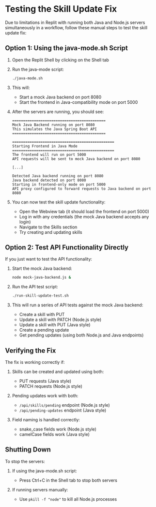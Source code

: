 # Testing the Skill Update Fix

Due to limitations in Replit with running both Java and Node.js servers simultaneously in a workflow, follow these manual steps to test the skill update fix:

## Option 1: Using the java-mode.sh Script

1. Open the Replit Shell by clicking on the Shell tab
2. Run the java-mode script:
   ```bash
   ./java-mode.sh
   ```
3. This will:
   - Start a mock Java backend on port 8080
   - Start the frontend in Java-compatibility mode on port 5000

4. After the servers are running, you should see:
   ```
   ===========================================
   Mock Java Backend running on port 8080
   This simulates the Java Spring Boot API
   ===========================================
   
   ===============================================
   Starting Frontend in Java Mode
   ===============================================
   The frontend will run on port 5000
   API requests will be sent to mock Java backend on port 8080
   
   [...]
   
   Detected Java backend running on port 8080
   Java backend detected on port 8080
   Starting in frontend-only mode on port 5000
   API proxy configured to forward requests to Java backend on port 8080
   ```

5. You can now test the skill update functionality:
   - Open the Webview tab (it should load the frontend on port 5000)
   - Log in with any credentials (the mock Java backend accepts any login)
   - Navigate to the Skills section
   - Try creating and updating skills

## Option 2: Test API Functionality Directly

If you just want to test the API functionality:

1. Start the mock Java backend:
   ```bash
   node mock-java-backend.js &
   ```

2. Run the API test script:
   ```bash
   ./run-skill-update-test.sh
   ```

3. This will run a series of API tests against the mock Java backend:
   - Create a skill with PUT
   - Update a skill with PATCH (Node.js style)
   - Update a skill with PUT (Java style)
   - Create a pending update
   - Get pending updates (using both Node.js and Java endpoints)

## Verifying the Fix

The fix is working correctly if:

1. Skills can be created and updated using both:
   - PUT requests (Java style)
   - PATCH requests (Node.js style)

2. Pending updates work with both:
   - `/api/skills/pending` endpoint (Node.js style)
   - `/api/pending-updates` endpoint (Java style)

3. Field naming is handled correctly:
   - snake_case fields work (Node.js style)
   - camelCase fields work (Java style)

## Shutting Down

To stop the servers:

1. If using the java-mode.sh script:
   - Press Ctrl+C in the Shell tab to stop both servers

2. If running servers manually:
   - Use `pkill -f "node"` to kill all Node.js processes
